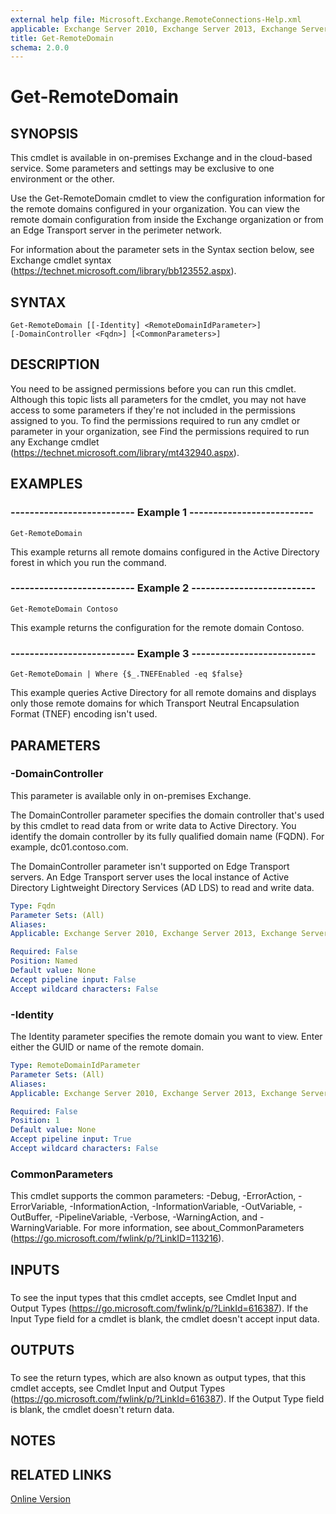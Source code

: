 ```yaml
---
external help file: Microsoft.Exchange.RemoteConnections-Help.xml
applicable: Exchange Server 2010, Exchange Server 2013, Exchange Server 2016, Exchange Online
title: Get-RemoteDomain
schema: 2.0.0
---
```


# Get-RemoteDomain

## SYNOPSIS
This cmdlet is available in on-premises Exchange and in the cloud-based service. Some parameters and settings may be exclusive to one environment or the other.

Use the Get-RemoteDomain cmdlet to view the configuration information for the remote domains configured in your organization. You can view the remote domain configuration from inside the Exchange organization or from an Edge Transport server in the perimeter network.

For information about the parameter sets in the Syntax section below, see Exchange cmdlet syntax (https://technet.microsoft.com/library/bb123552.aspx).

## SYNTAX

```
Get-RemoteDomain [[-Identity] <RemoteDomainIdParameter>] 
[-DomainController <Fqdn>] [<CommonParameters>]
```

## DESCRIPTION
You need to be assigned permissions before you can run this cmdlet. Although this topic lists all parameters for the cmdlet, you may not have access to some parameters if they're not included in the permissions assigned to you. To find the permissions required to run any cmdlet or parameter in your organization, see Find the permissions required to run any Exchange cmdlet (https://technet.microsoft.com/library/mt432940.aspx).

## EXAMPLES

### -------------------------- Example 1 --------------------------
```
Get-RemoteDomain
```

This example returns all remote domains configured in the Active Directory forest in which you run the command.

### -------------------------- Example 2 --------------------------
```
Get-RemoteDomain Contoso
```

This example returns the configuration for the remote domain Contoso.

### -------------------------- Example 3 --------------------------
```
Get-RemoteDomain | Where {$_.TNEFEnabled -eq $false}
```

This example queries Active Directory for all remote domains and displays only those remote domains for which Transport Neutral Encapsulation Format (TNEF) encoding isn't used.

## PARAMETERS

### -DomainController
This parameter is available only in on-premises Exchange.

The DomainController parameter specifies the domain controller that's used by this cmdlet to read data from or write data to Active Directory. You identify the domain controller by its fully qualified domain name (FQDN). For example, dc01.contoso.com.

The DomainController parameter isn't supported on Edge Transport servers. An Edge Transport server uses the local instance of Active Directory Lightweight Directory Services (AD LDS) to read and write data.

```yaml
Type: Fqdn
Parameter Sets: (All)
Aliases:
Applicable: Exchange Server 2010, Exchange Server 2013, Exchange Server 2016, Exchange Online

Required: False
Position: Named
Default value: None
Accept pipeline input: False
Accept wildcard characters: False
```

### -Identity
The Identity parameter specifies the remote domain you want to view. Enter either the GUID or name of the remote domain.

```yaml
Type: RemoteDomainIdParameter
Parameter Sets: (All)
Aliases:
Applicable: Exchange Server 2010, Exchange Server 2013, Exchange Server 2016, Exchange Online

Required: False
Position: 1
Default value: None
Accept pipeline input: True
Accept wildcard characters: False
```

### CommonParameters
This cmdlet supports the common parameters: -Debug, -ErrorAction, -ErrorVariable, -InformationAction, -InformationVariable, -OutVariable, -OutBuffer, -PipelineVariable, -Verbose, -WarningAction, and -WarningVariable. For more information, see about_CommonParameters (https://go.microsoft.com/fwlink/p/?LinkID=113216).

## INPUTS

###  
To see the input types that this cmdlet accepts, see Cmdlet Input and Output Types (https://go.microsoft.com/fwlink/p/?LinkId=616387). If the Input Type field for a cmdlet is blank, the cmdlet doesn't accept input data.

## OUTPUTS

###  
To see the return types, which are also known as output types, that this cmdlet accepts, see Cmdlet Input and Output Types (https://go.microsoft.com/fwlink/p/?LinkId=616387). If the Output Type field is blank, the cmdlet doesn't return data.

## NOTES

## RELATED LINKS

[Online Version](https://technet.microsoft.com/library/183b2f07-4225-4ef3-96c8-d29269730d18.aspx)

